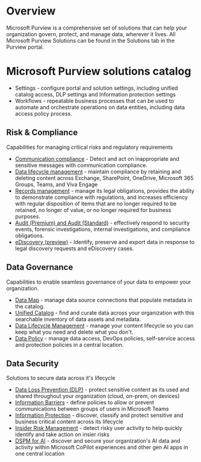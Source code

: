 # Overview

Microsoft Purview is a comprehensive set of solutions that can help your organization govern, protect, and manage data, wherever it lives. All Microsoft Purview Solutions can be found in the Solutions tab in the Purview portal.

# Microsoft Purview solutions catalog


  
  - Settings - configure portal and solution settings, including unified catalog access, DLP settings and Information protection settings
  - Workflows - repeatable business processes that can be used to automate and orchestrate operations on data entities, including data access policy process.

## Risk & Compliance
Capabilities for managing critical risks and regulatory requirements
- [Communication compliance](https://learn.microsoft.com/en-us/purview/purview-compliance#detect-and-act-on-inappropriate-and-sensitive-messages-with-communication-compliance) - Detect and act on inappropriate and sensitive messages with communication compliance.
- [Data lifecycle management](https://learn.microsoft.com/en-us/purview/purview-compliance#manage-your-data-lifecycle) - maintain compliance by retaining and deleting content across Exchange, SharePoint, OneDrive, Microsoft 365 Groups, Teams, and Viva Engage
- [Records management](https://learn.microsoft.com/en-us/purview/purview-compliance#manage-business-legal-or-regulatory-record-keeping-requirements-with-records-management) - manage its legal obligations, provides the ability to demonstrate compliance with regulations, and increases efficiency with regular disposition of items that are no longer required to be retained, no longer of value, or no longer required for business purposes.
- [Audit (Premium) and Audit (Standard)](https://learn.microsoft.com/en-us/purview/purview-compliance#log-and-search-for-audited-activities-in-sharepoint-and-onedrive-with-audit-premium-or-audit-standard) - effectively respond to security events, forensic investigations, internal investigations, and compliance obligations. 
- [eDiscovery (preview)](https://learn.microsoft.com/en-us/purview/purview-compliance#identify-and-manage-data-for-legal-cases-with-ediscovery-preview) - Identify, preserve and export data in response to legal discovery requests and eDiscovery cases.

## Data Governance
Capabilities to enable seamless governance of your data to empower your organization.

- [Data Map]((https://learn.microsoft.com/en-us/purview/concept-domains)) -  manage data source connections that populate metadata in the catalog.
- [Unified Catalog](https://learn.microsoft.com/en-us/purview/unified-catalog) - find and curate data across your organization with this searchable inventory of data assets and metadata.
- [Data Lifecycle Management](https://learn.microsoft.com/en-us/purview/manage-data-governance) - manage your content lifecycle so you can keep what you need and delete what you don't.
- [Data Policy](https://learn.microsoft.com/en-us/purview/legacy/how-to-enable-data-policy-enforcement) - manage data access, DevOps policies, self-service access and protection policies in a central location.

## Data Security
Solutions to secure data across it's lifecycle

- [Data Loss Prevention (DLP)](https://learn.microsoft.com/en-us/purview/dlp-learn-about-dlp) - protect sensitive content as its used and shared throughout your organization (cloud, on-prem, on devices)
- [Information Barriers](https://learn.microsoft.com/en-us/purview/information-barriers-solution-overview) - define policies to allow or prevent communications between groups of users in Microsoft Teams
- [Information Protection](https://learn.microsoft.com/en-us/purview/information-protection) - discover, classify and protect sensitive and business critical content across its lifecycle
- [Insider Risk Management](https://learn.microsoft.com/en-us/purview/insider-risk-management-solution-overview) - detect risky user activity to help quickly identify and take action on insier risks
- [DSPM for AI](https://learn.microsoft.com/en-us/purview/ai-microsoft-purview) - discover and secure your organization's AI data and activity within Microsoft CoPilot experiences and other gen AI apps in one central location
